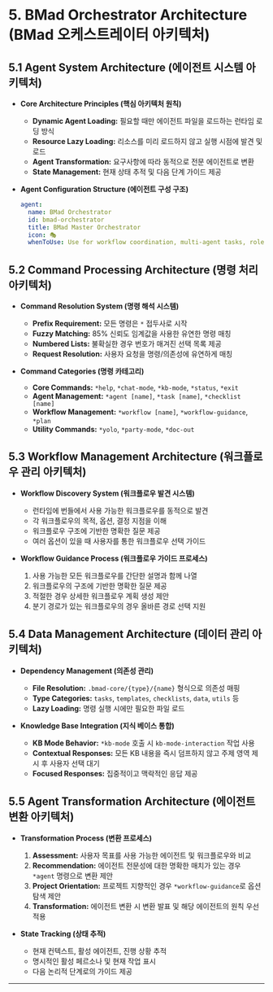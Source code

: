 # 5. BMad Orchestrator Architecture (BMad 오케스트레이터 아키텍처)

## 5.1 Agent System Architecture (에이전트 시스템 아키텍처)

* **Core Architecture Principles (핵심 아키텍처 원칙)**
    * **Dynamic Agent Loading:** 필요할 때만 에이전트 파일을 로드하는 런타임 로딩 방식
    * **Resource Lazy Loading:** 리소스를 미리 로드하지 않고 실행 시점에 발견 및 로드
    * **Agent Transformation:** 요구사항에 따라 동적으로 전문 에이전트로 변환
    * **State Management:** 현재 상태 추적 및 다음 단계 가이드 제공

* **Agent Configuration Structure (에이전트 구성 구조)**
    ```yaml
    agent:
      name: BMad Orchestrator
      id: bmad-orchestrator
      title: BMad Master Orchestrator
      icon: 🎭
      whenToUse: Use for workflow coordination, multi-agent tasks, role switching guidance
    ```

## 5.2 Command Processing Architecture (명령 처리 아키텍처)

* **Command Resolution System (명령 해석 시스템)**
    * **Prefix Requirement:** 모든 명령은 `*` 접두사로 시작
    * **Fuzzy Matching:** 85% 신뢰도 임계값을 사용한 유연한 명령 매칭
    * **Numbered Lists:** 불확실한 경우 번호가 매겨진 선택 목록 제공
    * **Request Resolution:** 사용자 요청을 명령/의존성에 유연하게 매칭

* **Command Categories (명령 카테고리)**
    * **Core Commands:** `*help`, `*chat-mode`, `*kb-mode`, `*status`, `*exit`
    * **Agent Management:** `*agent [name]`, `*task [name]`, `*checklist [name]`
    * **Workflow Management:** `*workflow [name]`, `*workflow-guidance`, `*plan`
    * **Utility Commands:** `*yolo`, `*party-mode`, `*doc-out`

## 5.3 Workflow Management Architecture (워크플로우 관리 아키텍처)

* **Workflow Discovery System (워크플로우 발견 시스템)**
    * 런타임에 번들에서 사용 가능한 워크플로우를 동적으로 발견
    * 각 워크플로우의 목적, 옵션, 결정 지점을 이해
    * 워크플로우 구조에 기반한 명확한 질문 제공
    * 여러 옵션이 있을 때 사용자를 통한 워크플로우 선택 가이드

* **Workflow Guidance Process (워크플로우 가이드 프로세스)**
    1. 사용 가능한 모든 워크플로우를 간단한 설명과 함께 나열
    2. 워크플로우의 구조에 기반한 명확한 질문 제공
    3. 적절한 경우 상세한 워크플로우 계획 생성 제안
    4. 분기 경로가 있는 워크플로우의 경우 올바른 경로 선택 지원

## 5.4 Data Management Architecture (데이터 관리 아키텍처)

* **Dependency Management (의존성 관리)**
    * **File Resolution:** `.bmad-core/{type}/{name}` 형식으로 의존성 매핑
    * **Type Categories:** `tasks`, `templates`, `checklists`, `data`, `utils` 등
    * **Lazy Loading:** 명령 실행 시에만 필요한 파일 로드

* **Knowledge Base Integration (지식 베이스 통합)**
    * **KB Mode Behavior:** `*kb-mode` 호출 시 `kb-mode-interaction` 작업 사용
    * **Contextual Responses:** 모든 KB 내용을 즉시 덤프하지 않고 주제 영역 제시 후 사용자 선택 대기
    * **Focused Responses:** 집중적이고 맥락적인 응답 제공

## 5.5 Agent Transformation Architecture (에이전트 변환 아키텍처)

* **Transformation Process (변환 프로세스)**
    1. **Assessment:** 사용자 목표를 사용 가능한 에이전트 및 워크플로우와 비교
    2. **Recommendation:** 에이전트 전문성에 대한 명확한 매치가 있는 경우 `*agent` 명령으로 변환 제안
    3. **Project Orientation:** 프로젝트 지향적인 경우 `*workflow-guidance`로 옵션 탐색 제안
    4. **Transformation:** 에이전트 변환 시 변환 발표 및 해당 에이전트의 원칙 우선 적용

* **State Tracking (상태 추적)**
    * 현재 컨텍스트, 활성 에이전트, 진행 상황 추적
    * 명시적인 활성 페르소나 및 현재 작업 표시
    * 다음 논리적 단계로의 가이드 제공

---
